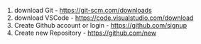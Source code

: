 1. download Git -  https://git-scm.com/downloads
2. download VSCode - https://code.visualstudio.com/download
3. Create Github account or login -  https://github.com/signup
4. Create new Repository - https://github.com/new
